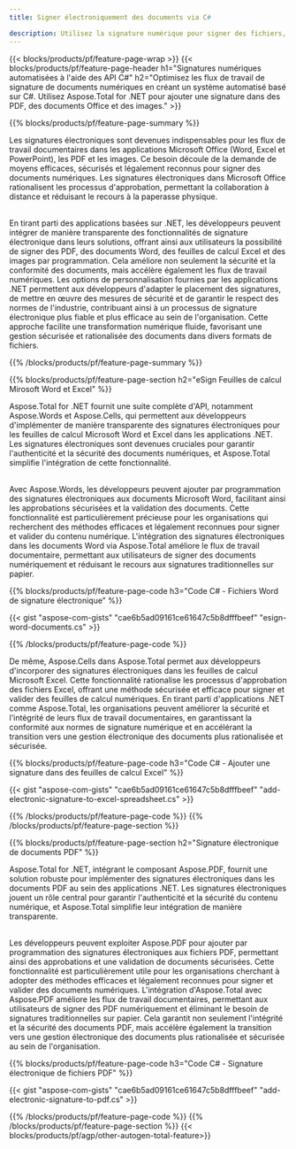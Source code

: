 ```yaml
---
title: Signer électroniquement des documents via C# 

description: Utilisez la signature numérique pour signer des fichiers, notamment Microsoft Word, Excel, PowerPoint, PDF et Images via votre application C#. Ajoutez une signature électronique en ligne via l'application.
---
```


{{< blocks/products/pf/feature-page-wrap >}}
{{< blocks/products/pf/feature-page-header h1="Signatures numériques automatisées à l'aide des API C#" h2="Optimisez les flux de travail de signature de documents numériques en créant un système automatisé basé sur C#. Utilisez Aspose.Total for .NET pour ajouter une signature dans des PDF, des documents Office et des images." >}}

{{% blocks/products/pf/feature-page-summary %}}

Les signatures électroniques sont devenues indispensables pour les flux de travail documentaires dans les applications Microsoft Office (Word, Excel et PowerPoint), les PDF et les images. Ce besoin découle de la demande de moyens efficaces, sécurisés et légalement reconnus pour signer des documents numériques. Les signatures électroniques dans Microsoft Office rationalisent les processus d'approbation, permettant la collaboration à distance et réduisant le recours à la paperasse physique. <br /><br />

En tirant parti des applications basées sur .NET, les développeurs peuvent intégrer de manière transparente des fonctionnalités de signature électronique dans leurs solutions, offrant ainsi aux utilisateurs la possibilité de signer des PDF, des documents Word, des feuilles de calcul Excel et des images par programmation. Cela améliore non seulement la sécurité et la conformité des documents, mais accélère également les flux de travail numériques. Les options de personnalisation fournies par les applications .NET permettent aux développeurs d'adapter le placement des signatures, de mettre en œuvre des mesures de sécurité et de garantir le respect des normes de l'industrie, contribuant ainsi à un processus de signature électronique plus fiable et plus efficace au sein de l'organisation. Cette approche facilite une transformation numérique fluide, favorisant une gestion sécurisée et rationalisée des documents dans divers formats de fichiers. 

{{% /blocks/products/pf/feature-page-summary  %}}

{{% blocks/products/pf/feature-page-section  h2="eSign Feuilles de calcul Mirosoft Word et Excel" %}}

Aspose.Total for .NET fournit une suite complète d'API, notamment Aspose.Words et Aspose.Cells, qui permettent aux développeurs d'implémenter de manière transparente des signatures électroniques pour les feuilles de calcul Microsoft Word et Excel dans les applications .NET. Les signatures électroniques sont devenues cruciales pour garantir l'authenticité et la sécurité des documents numériques, et Aspose.Total simplifie l'intégration de cette fonctionnalité.<br /><br />

Avec Aspose.Words, les développeurs peuvent ajouter par programmation des signatures électroniques aux documents Microsoft Word, facilitant ainsi les approbations sécurisées et la validation des documents. Cette fonctionnalité est particulièrement précieuse pour les organisations qui recherchent des méthodes efficaces et légalement reconnues pour signer et valider du contenu numérique. L'intégration des signatures électroniques dans les documents Word via Aspose.Total améliore le flux de travail documentaire, permettant aux utilisateurs de signer des documents numériquement et réduisant le recours aux signatures traditionnelles sur papier.

{{% blocks/products/pf/feature-page-code h3="Code C# - Fichiers Word de signature électronique" %}}

{{< gist "aspose-com-gists" "cae6b5ad09161ce61647c5b8dfffbeef" "esign-word-documents.cs" >}}

{{% /blocks/products/pf/feature-page-code  %}}

De même, Aspose.Cells dans Aspose.Total permet aux développeurs d'incorporer des signatures électroniques dans les feuilles de calcul Microsoft Excel. Cette fonctionnalité rationalise les processus d'approbation des fichiers Excel, offrant une méthode sécurisée et efficace pour signer et valider des feuilles de calcul numériques. En tirant parti d'applications .NET comme Aspose.Total, les organisations peuvent améliorer la sécurité et l'intégrité de leurs flux de travail documentaires, en garantissant la conformité aux normes de signature numérique et en accélérant la transition vers une gestion électronique des documents plus rationalisée et sécurisée.


{{% blocks/products/pf/feature-page-code h3="Code C# - Ajouter une signature dans des feuilles de calcul Excel" %}}

{{< gist "aspose-com-gists" "cae6b5ad09161ce61647c5b8dfffbeef" "add-electronic-signature-to-excel-spreadsheet.cs" >}}

{{% /blocks/products/pf/feature-page-code  %}}
{{% /blocks/products/pf/feature-page-section %}}

{{% blocks/products/pf/feature-page-section  h2="Signature électronique de documents PDF" %}}

Aspose.Total for .NET, intégrant le composant Aspose.PDF, fournit une solution robuste pour implémenter des signatures électroniques dans les documents PDF au sein des applications .NET. Les signatures électroniques jouent un rôle central pour garantir l'authenticité et la sécurité du contenu numérique, et Aspose.Total simplifie leur intégration de manière transparente.<br /><br />

Les développeurs peuvent exploiter Aspose.PDF pour ajouter par programmation des signatures électroniques aux fichiers PDF, permettant ainsi des approbations et une validation de documents sécurisées. Cette fonctionnalité est particulièrement utile pour les organisations cherchant à adopter des méthodes efficaces et légalement reconnues pour signer et valider des documents numériques. L'intégration d'Aspose.Total avec Aspose.PDF améliore les flux de travail documentaires, permettant aux utilisateurs de signer des PDF numériquement et éliminant le besoin de signatures traditionnelles sur papier. Cela garantit non seulement l'intégrité et la sécurité des documents PDF, mais accélère également la transition vers une gestion électronique des documents plus rationalisée et sécurisée au sein de l'organisation.

{{% blocks/products/pf/feature-page-code h3="Code C# - Signature électronique de fichiers PDF" %}}

{{< gist "aspose-com-gists" "cae6b5ad09161ce61647c5b8dfffbeef" "add-electronic-signature-to-pdf.cs" >}}

{{% /blocks/products/pf/feature-page-code  %}}
{{% /blocks/products/pf/feature-page-section %}}
{{< blocks/products/pf/agp/other-autogen-total-feature>}}